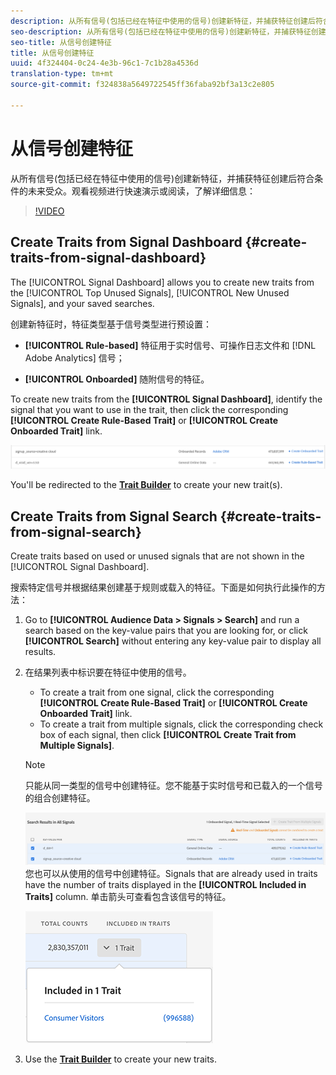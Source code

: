 ```yaml
---
description: 从所有信号(包括已经在特征中使用的信号)创建新特征，并捕获特征创建后符合条件的未来受众。
seo-description: 从所有信号(包括已经在特征中使用的信号)创建新特征，并捕获特征创建后符合条件的未来受众。
seo-title: 从信号创建特征
title: 从信号创建特征
uuid: 4f324404-0c24-4e3b-96c1-7c1b28a4536d
translation-type: tm+mt
source-git-commit: f324838a5649722545ff36faba92bf3a13c2e805

---
```



# 从信号创建特征

从所有信号(包括已经在特征中使用的信号)创建新特征，并捕获特征创建后符合条件的未来受众。观看视频进行快速演示或阅读，了解详细信息：

>[!VIDEO](https://video.tv.adobe.com/v/25169/?quality=12&captions=chi_hans)

## Create Traits from Signal Dashboard {#create-traits-from-signal-dashboard}

The [!UICONTROL Signal Dashboard] allows you to create new traits from the [!UICONTROL Top Unused Signals], [!UICONTROL New Unused Signals], and your saved searches.

创建新特征时，特征类型基于信号类型进行预设置：

* **[!UICONTROL Rule-based]** 特征用于实时信号、可操作日志文件和 [!DNL Adobe Analytics] 信号；

* **[!UICONTROL Onboarded]** 随附信号的特征。

To create new traits from the **[!UICONTROL Signal Dashboard]**, identify the signal that you want to use in the trait, then click the corresponding **[!UICONTROL Create Rule-Based Trait]** or **[!UICONTROL Create Onboarded Trait]** link.

![](assets/signals-create-trait.png)

You&#39;ll be redirected to the **[Trait Builder](../../features/traits/about-trait-builder.md)** to create your new trait(s).

## Create Traits from Signal Search {#create-traits-from-signal-search}

Create traits based on used or unused signals that are not shown in the [!UICONTROL Signal Dashboard].

搜索特定信号并根据结果创建基于规则或载入的特征。下面是如何执行此操作的方法：

1. Go to **[!UICONTROL Audience Data > Signals > Search]** and run a search based on the key-value pairs that you are looking for, or click **[!UICONTROL Search]** without entering any key-value pair to display all results.
2. 在结果列表中标识要在特征中使用的信号。
   * To create a trait from one signal, click the corresponding **[!UICONTROL Create Rule-Based Trait]** or **[!UICONTROL Create Onboarded Trait]** link.
   * To create a trait from multiple signals, click the corresponding check box of each signal, then click **[!UICONTROL Create Trait from Multiple Signals]**.
   >[!NOTE]
   >只能从同一类型的信号中创建特征。您不能基于实时信号和已载入的一个信号的组合创建特征。
   >
   > ![](assets/signals-create-trait-search.png)
   >您也可以从使用的信号中创建特征。Signals that are already used in traits have the number of traits displayed in the **[!UICONTROL Included in Traits]** column. 单击箭头可查看包含该信号的特征。
   >
   >![](assets/signals-used-traits.png)

3. Use the **[Trait Builder](../../features/traits/about-trait-builder.md)** to create your new traits.
